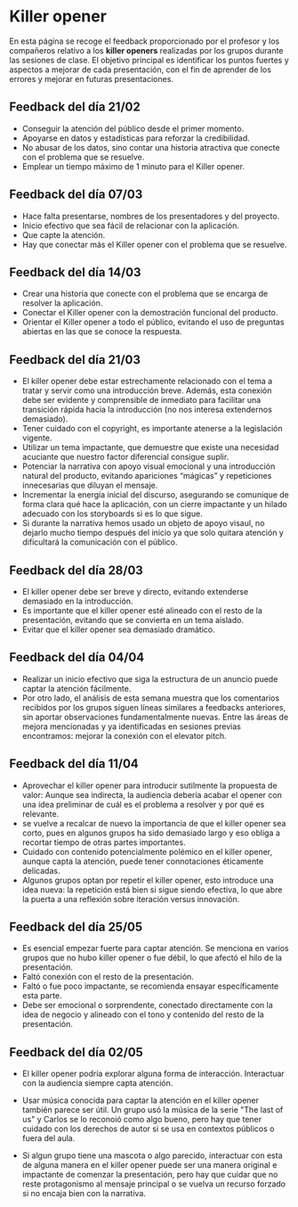 # Killer opener

En esta página se recoge el feedback proporcionado por el profesor y los compañeros relativo a los **killer openers** realizadas por los grupos durante las sesiones de clase. El objetivo principal es identificar los puntos fuertes y aspectos a mejorar de cada presentación, con el fin de aprender de los errores y mejorar en futuras presentaciones. 

## Feedback del día 21/02
- Conseguir la atención del público desde el primer momento.
- Apoyarse en datos y estadísticas para reforzar la credibilidad.
- No abusar de los datos, sino contar una historia atractiva que conecte con el problema que se resuelve.
- Emplear un tiempo máximo de 1 minuto para el Killer opener.

## Feedback del día 07/03
- Hace falta presentarse, nombres de los presentadores y del proyecto.
- Inicio efectivo que sea fácil de relacionar con la aplicación.
- Que capte la atención.
- Hay que conectar más el Killer opener con el problema que se resuelve.

## Feedback del día 14/03
- Crear una historia que conecte con el problema que se encarga de resolver la aplicación.
- Conectar el Killer opener con la demostración funcional del producto.
- Orientar el Killer opener a todo el público, evitando el uso de preguntas abiertas en las que se conoce la respuesta.

## Feedback del día 21/03
- El killer opener debe estar estrechamente relacionado con el tema a tratar y servir como una introducción breve. Además, esta conexión debe ser evidente y comprensible de inmediato para facilitar una transición rápida hacia la introducción (no nos interesa extendernos demasiado).
- Tener cuidado con el copyright, es importante atenerse a la legislación vigente.
- Utilizar un tema impactante, que demuestre que existe una necesidad acuciante que nuestro factor diferencial consigue suplir.
- Potenciar la narrativa con apoyo visual emocional y una introducción natural del producto, evitando apariciones “mágicas” y repeticiones innecesarias que diluyan el mensaje.
- Incrementar la energía inicial del discurso, asegurando se comunique de forma clara qué hace la aplicación, con un cierre impactante y un hilado adecuado con los storyboards si es lo que sigue.
- Si durante la narrativa hemos usado un objeto de apoyo visaul, no dejarlo mucho tiempo después del inicio ya que solo quitara atención y dificultará la comunicación con el público.

## Feedback del día 28/03
- El killer opener debe ser breve y directo, evitando extenderse demasiado en la introducción.
- Es importante que el killer opener esté alineado con el resto de la presentación, evitando que se convierta en un tema aislado.
- Evitar que el killer opener sea demasiado dramático.

## Feedback del día 04/04
- Realizar un inicio efectivo que siga la estructura de un anuncio puede captar la atención fácilmente.
- Por otro lado, el análisis de esta semana muestra que los comentarios recibidos por los grupos siguen líneas similares a feedbacks anteriores, sin aportar observaciones fundamentalmente nuevas. Entre las áreas de mejora mencionadas y ya identificadas en sesiones previas encontramos: mejorar la conexión con el elevator pitch.

## Feedback del día 11/04
- Aprovechar el killer opener para introducir sutilmente la propuesta de valor: Aunque sea indirecta, la audiencia debería acabar el opener con una idea preliminar de cuál es el problema a resolver y por qué es relevante.
- se vuelve a recalcar de nuevo la importancia de que el killer opener sea corto, pues en algunos grupos ha sido demasiado largo y eso obliga a recortar tiempo de otras partes importantes.
- Cuidado con contenido potencialmente polémico en el killer opener, aunque capta la atención, puede tener connotaciones éticamente delicadas.
-  Algunos grupos optan por repetir el killer opener, esto introduce una idea nueva: la repetición está bien si sigue siendo efectiva, lo que abre la puerta a una reflexión sobre iteración versus innovación.

## Feedback del día 25/05
- Es esencial empezar fuerte para captar atención. Se menciona en varios grupos que no hubo killer opener o fue débil, lo que afectó el hilo de la presentación.
- Faltó conexión con el resto de la presentación.
- Faltó o fue poco impactante, se recomienda ensayar específicamente esta parte.
- Debe ser emocional o sorprendente, conectado directamente con la idea de negocio y alineado con el tono y contenido del resto de la presentación.

## Feedback del día 02/05

- El killer opener podría explorar alguna forma de interacción. Interactuar con la audiencia siempre capta atención. 

- Usar música conocida para captar la atención en el killer opener también parece ser útil. Un grupo usó la música de la serie "The last of us" y Carlos se lo reconoió como algo bueno, pero hay que tener cuidado con los derechos de autor si se usa en contextos públicos o fuera del aula.

- Si algun grupo tiene una mascota o algo parecido, interactuar con esta de alguna manera en el killer opener puede ser una manera original e impactante de comenzar la presentación, pero hay que cuidar que no reste protagonismo al mensaje principal o se vuelva un recurso forzado si no encaja bien con la narrativa.
